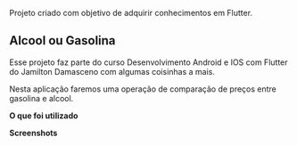 Projeto criado com objetivo de adquirir conhecimentos em Flutter.

## Alcool ou Gasolina

Esse projeto faz parte do curso Desenvolvimento Android e IOS com Flutter do Jamilton Damasceno com algumas coisinhas a mais.

Nesta aplicação faremos uma operação de comparação de preços entre gasolina e alcool.

**O que foi utilizado**



**Screenshots**
